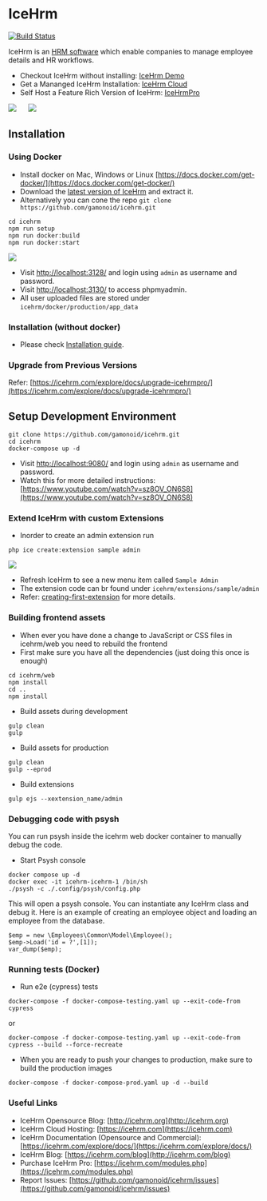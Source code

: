 IceHrm
===========
[![Build Status](https://travis-ci.org/gamonoid/icehrm.svg?branch=master)](https://travis-ci.org/gamonoid/icehrm)

IceHrm is an [HRM software](https://icehrm.com) which enable companies to manage employee details and HR workflows.

- Checkout IceHrm without installing: [IceHrm Demo](https://icehrm.com/icehrm-demo)
- Get a Mananged IceHrm Installation: [IceHrm Cloud](https://icehrm.com/icehrm-cloud)
- Self Host a Feature Rich Version of IceHrm: [IceHrmPro](https://icehrm.com/purchase-icehrmpro)

![](docs/images/icehrm-employee-list.png)
&nbsp;&nbsp;&nbsp;&nbsp;
![](docs/images/icehrm-dashboard.png)

## Installation

### Using Docker

- Install docker on Mac, Windows or Linux [https://docs.docker.com/get-docker/](https://docs.docker.com/get-docker/)
- Download the [latest version of IceHrm](https://github.com/gamonoid/icehrm/releases/latest) and extract it.
- Alternatively you can cone the repo `git clone https://github.com/gamonoid/icehrm.git`
```
cd icehrm
npm run setup
npm run docker:build
npm run docker:start
```

![](docs/images/IceHrm-installation.gif)

- Visit [http://localhost:3128/](http://localhost:3128/) and login using `admin` as username and password.
- Visit [http://localhost:3130/](http://localhost:3130/) to access phpmyadmin.
- All user uploaded files are stored under `icehrm/docker/production/app_data`

### Installation (without docker)
- Please check [Installation guide](https://icehrm.com/explore/docs/installation/).

### Upgrade from Previous Versions

Refer: [https://icehrm.com/explore/docs/upgrade-icehrmpro/](https://icehrm.com/explore/docs/upgrade-icehrmpro/)


## Setup Development Environment
```
git clone https://github.com/gamonoid/icehrm.git
cd icehrm
docker-compose up -d
```
- Visit [http://localhost:9080/](http://localhost:9080/) and login using `admin` as username and password.
- Watch this for more detailed instructions: [https://www.youtube.com/watch?v=sz8OV_ON6S8](https://www.youtube.com/watch?v=sz8OV_ON6S8)

### Extend IceHrm with custom Extensions
- Inorder to create an admin extension run
```
php ice create:extension sample admin
```

![](docs/images/icehrm-create-ext.gif)


- Refresh IceHrm to see a new menu item called `Sample Admin`
- The extension code can br found under `icehrm/extensions/sample/admin`
- Refer: [creating-first-extension](https://icehrm.com/explore/docs/creating-first-extension/) for more details.

### Building frontend assets

- When ever you have done a change to JavaScript or CSS files in icehrm/web you need to rebuild the frontend
- First make sure you have all the dependencies (just doing this once is enough)
```
cd icehrm/web
npm install
cd ..
npm install
```

- Build assets during development
```
gulp clean
gulp
```

- Build assets for production
```
gulp clean
gulp --eprod
```

- Build extensions
```
gulp ejs --xextension_name/admin
```

### Debugging code with psysh
You can run psysh inside the icehrm web docker container to manually debug the code.
- Start Psysh console
``` 
docker compose up -d
docker exec -it icehrm-icehrm-1 /bin/sh
./psysh -c ./.config/psysh/config.php
```
This will open a psysh console. You can instantiate any IceHrm class and debug it.
Here is an example of creating an employee object and loading an employee from the database.
```
$emp = new \Employees\Common\Model\Employee();
$emp->Load('id = ?',[1]);
var_dump($emp);
```

### Running tests (Docker)

- Run e2e (cypress) tests

```
docker-compose -f docker-compose-testing.yaml up --exit-code-from cypress
```
or
```
docker-compose -f docker-compose-testing.yaml up --exit-code-from cypress --build --force-recreate
```

- When you are ready to push your changes to production, make sure to build the production images
```
docker-compose -f docker-compose-prod.yaml up -d --build
```

### Useful Links
* IceHrm Opensource Blog: [http://icehrm.org](http://icehrm.org)
* IceHrm Cloud Hosting: [https://icehrm.com](https://icehrm.com)
* IceHrm Documentation (Opensource and Commercial): [https://icehrm.com/explore/docs/](https://icehrm.com/explore/docs/)
* IceHrm Blog: [https://icehrm.com/blog](http://icehrm.com/blog)
* Purchase IceHrm Pro: [https://icehrm.com/modules.php](https://icehrm.com/modules.php)
* Report Issues: [https://github.com/gamonoid/icehrm/issues](https://github.com/gamonoid/icehrm/issues)
